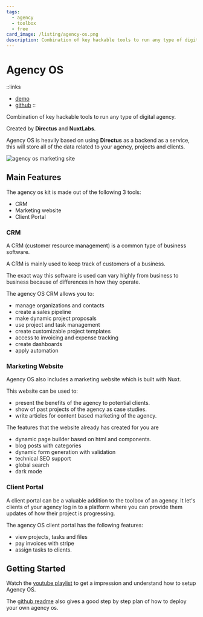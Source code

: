 ```yaml
---
tags:
  - agency
  - toolbox
  - free
card_image: /listing/agency-os.png
description: Combination of key hackable tools to run any type of digital agency.
---
```


# Agency OS

::links
- [demo](https://agency-os.vercel.app/)
- [github](https://github.com/directus-labs/agency-os)
::

Combination of key hackable tools to run any type of digital agency.

Created by **Directus** and **NuxtLabs**.

Agency OS is heavily based on using **Directus** as a backend as a service, this will store all of the data related to your agency, projects and clients.

![agency os marketing site](/agency-os.png)

## Main Features

The agency os kit is made out of the following 3 tools:

- CRM
- Marketing website
- Client Portal

### CRM

A CRM (customer resource management) is a common type of business software.

A CRM is mainly used to keep track of customers of a business.

The exact way this software is used can vary highly from business to business because of differences in how they operate.

The agency OS CRM allows you to:

- manage organizations and contacts
- create a sales pipeline
- make dynamic project proposals
- use project and task management
- create customizable project templates
- access to invoicing and expense tracking
- create dashboards
- apply automation

### Marketing Website

Agency OS also includes a marketing website which is built with Nuxt.

This website can be used to:

- present the benefits of the agency to potential clients.
- show of past projects of the agency as case studies.
- write articles for content based marketing of the agency.

The features that the website already has created for you are

- dynamic page builder based on html and components.
- blog posts with categories
- dynamic form generation with validation
- technical SEO support
- global search
- dark mode

### Client Portal

A client portal can be a valuable addition to the toolbox of an agency.
It let's clients of your agency log in to a platform where you can provide them updates of how their project is progressing.

The agency OS client portal has the following features:

- view projects, tasks and files
- pay invoices with stripe
- assign tasks to clients.

## Getting Started

Watch the [youtube playlist](https://www.youtube.com/playlist?list=PLD--x9rY3ZL1tPNZxCTE_-IsFTrFGKHH-) to get a impression and understand how to setup Agency OS.

The [github readme](https://github.com/directus-labs/agency-os?tab=readme-ov-file#installation-and-development) also gives a good step by step plan of how to deploy your own agency os.
